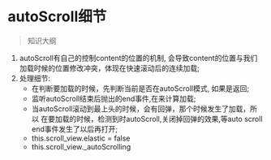 # autoScroll细节

> 知识大纲
1. autoScroll有自己的控制content的位置的机制,
    会导致content的位置与我们加载时候的位置修改冲突，体现在快速滚动后的连续加载;
2. 处理细节:
     * 在判断要加载的时候，先判断当前是否在autoScroll模式, 如果是返回;
     * 监听autoScroll结束后抛出的end事件,在来计算加载;
     * 当autoScroll滚动到最上头的时候，会有回弹，那个时候发生了加载，所以
        在要加载的时候，检测到时autoScroll,关闭掉回弹的效果,等auto scroll end事件发生了以后再打开;
     * this.scroll_view.elastic = false  
     * this.scroll_view._autoScrolling
